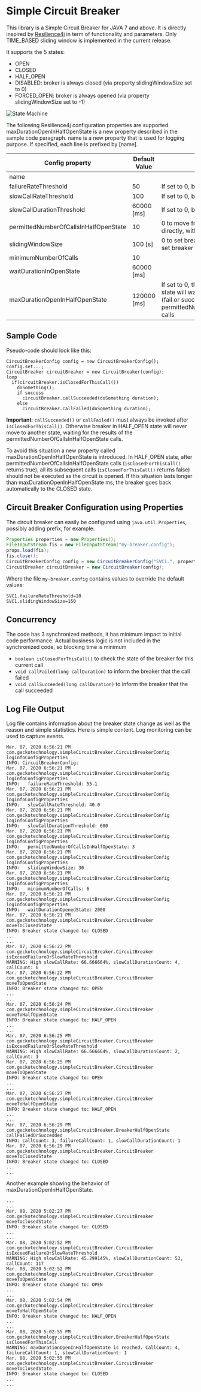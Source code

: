 # Simple Circuit Breaker

This library is a Simple Circuit Breaker for JAVA 7 and above. It is directly inspired by [Resilience4j](https://resilience4j.readme.io/docs/circuitbreaker) in term of functionality and parameters. Only TIME_BASED sliding window is implemented in the current release.

It supports the 5 states:
  - OPEN
  - CLOSED
  - HALF_OPEN
  - DISABLED: broker is always closed (via property slidingWindowSize set to 0)
  - FORCED_OPEN: broker is always opened (via property slidingWindowSize set to -1)

![State Machine](./state_machine.jpg)


The following Resilience4j configuration properties are supported.
maxDurationOpenInHalfOpenState is a new property described in the sample code paragraph.
name is a new property that is used for logging purpose. If specified, each line is prefixed by [name].

| Config property | Default Value | Special Values |
| ------------- | ------------- | --------|
| name | | |
| failureRateThreshold  | 50  | If set to 0, breaker will ignore failures |
| slowCallRateThreshold  | 100 | If set to 0, breaker will ignore slow calls |
| slowCallDurationThreshold  | 60000 [ms] | If set to 0, breaker will ignore slow calls |
| permittedNumberOfCallsInHalfOpenState  | 10 | 0 to move from open to closed state directly, without any half-open state |
| slidingWindowSize  | 100 [s] | 0 to set breaker in DISABLED state, -1 to set breaker in FORCED_OPEN state |
| minimumNumberOfCalls  | 10 | |
| waitDurationInOpenState  | 60000 [ms] | |
| maxDurationOpenInHalfOpenState | 120000 [ms] | If set to 0, the breaker in HALF_OPEN state will wait forever for the outcome (fail or success) of all the permittedNumberOfCallsInHalfOpenState calls |


## Sample Code
Pseudo-code should look like this:

```
CircuitBreakerConfig config = new CircuitBreakerConfig();
config.set...;
CircuitBreaker circuitBreaker = new CircuitBreaker(config);
loop
  if(circuitBreaker.isClosedForThisCall())
    doSomething();
    if success
      circuitBreaker.callSucceeded(doSomething duration);
    else
      circuitBreaker.callFailed(doSomething duration);
```

**Important**: `callSucceeded()` or `callFailed()` must always be invoked after `isClosedForThisCall()`. Otherwise breaker in HALF_OPEN state will never move to another state, waiting for the results of the permittedNumberOfCallsInHalfOpenState calls.

To avoid this situation a new property called maxDurationOpenInHalfOpenState is introduced. In HALF_OPEN state, after permittedNumberOfCallsInHalfOpenState calls (`isClosedForThisCall()` returns true), all its subsequent calls (`isClosedForThisCall()` returns false) should not be executed as the circuit is opened. If this situation lasts longer than maxDurationOpenInHalfOpenState ms, the breaker goes back automatically to the CLOSED state.

## Circuit Breaker Configuration using Properties
The circuit breaker can easily be configured using `java.util.Properties`, possibly adding prefix, for example:

```java
Properties properties = new Properties();
FileInputStream fis = new FileInputStream("my-breaker.config");
props.load(fis);
fis.close();
CircuitBreakerConfig config = new CircuitBreakerConfig("SVC1.", properties);
CircuitBreaker circuitBreaker = new CircuitBreaker(config);
```

Where the file `my-breaker.config` contains values to override the default values:

```
SVC1.failureRateThreshold=20
SVC1.slidingWindowSize=150
```

## Concurrency
The code has 3 synchronized methods, it has minimum impact to initial code performance. Actual business logic is not included in the synchronized code, so blocking time is minimum
  - `boolean isClosedForThisCall()` to check the state of the breaker for this current call
  - `void callFailed(long callDuration)` to inform the breaker that the call failed
  - `void callSucceeded(long callDuration)` to inform the breaker that the call succeeded

## Log File Output
Log file contains information about the breaker state change as well as the reason and simple statistics. Here is simple content. Log monitoring can be used to capture events.

```
Mar. 07, 2020 6:56:21 PM com.geckotechnology.simpleCircuitBreaker.CircuitBreakerConfig logInfoConfigProperties
INFO: CircuitBreakerConfig:
Mar. 07, 2020 6:56:21 PM com.geckotechnology.simpleCircuitBreaker.CircuitBreakerConfig logInfoConfigProperties
INFO: 	failureRateThreshold: 55.1
Mar. 07, 2020 6:56:21 PM com.geckotechnology.simpleCircuitBreaker.CircuitBreakerConfig logInfoConfigProperties
INFO: 	slowCallRateThreshold: 40.0
Mar. 07, 2020 6:56:21 PM com.geckotechnology.simpleCircuitBreaker.CircuitBreakerConfig logInfoConfigProperties
INFO: 	slowCallDurationThreshold: 600
Mar. 07, 2020 6:56:21 PM com.geckotechnology.simpleCircuitBreaker.CircuitBreakerConfig logInfoConfigProperties
INFO: 	permittedNumberOfCallsInHalfOpenState: 3
Mar. 07, 2020 6:56:21 PM com.geckotechnology.simpleCircuitBreaker.CircuitBreakerConfig logInfoConfigProperties
INFO: 	slidingWindowSize: 30
Mar. 07, 2020 6:56:21 PM com.geckotechnology.simpleCircuitBreaker.CircuitBreakerConfig logInfoConfigProperties
INFO: 	minimumNumberOfCalls: 6
Mar. 07, 2020 6:56:21 PM com.geckotechnology.simpleCircuitBreaker.CircuitBreakerConfig logInfoConfigProperties
INFO: 	waitDurationOpenedState: 2000
Mar. 07, 2020 6:56:21 PM com.geckotechnology.simpleCircuitBreaker.CircuitBreaker moveToClosedState
INFO: Breaker state changed to: CLOSED
...
...
Mar. 07, 2020 6:56:22 PM com.geckotechnology.simpleCircuitBreaker.CircuitBreaker isExceedFailureOrSlowRateThreshold
WARNING: High slowCallRate: 66.666664%, slowCallDurationCount: 4, callCount: 6
Mar. 07, 2020 6:56:22 PM com.geckotechnology.simpleCircuitBreaker.CircuitBreaker moveToOpenState
INFO: Breaker state changed to: OPEN
...
...
Mar. 07, 2020 6:56:24 PM com.geckotechnology.simpleCircuitBreaker.CircuitBreaker moveToHalfOpenState
INFO: Breaker state changed to: HALF_OPEN
...
...
Mar. 07, 2020 6:56:25 PM com.geckotechnology.simpleCircuitBreaker.CircuitBreaker isExceedFailureOrSlowRateThreshold
WARNING: High slowCallRate: 66.666664%, slowCallDurationCount: 2, callCount: 3
Mar. 07, 2020 6:56:25 PM com.geckotechnology.simpleCircuitBreaker.CircuitBreaker moveToOpenState
INFO: Breaker state changed to: OPEN
...
...
Mar. 07, 2020 6:56:27 PM com.geckotechnology.simpleCircuitBreaker.CircuitBreaker moveToHalfOpenState
INFO: Breaker state changed to: HALF_OPEN
...
...
Mar. 07, 2020 6:56:29 PM com.geckotechnology.simpleCircuitBreaker.BreakerHalfOpenState callFailedOrSuccedded
INFO: callCount: 3, failureCallCount: 1, slowCallDurationCount: 1
Mar. 07, 2020 6:56:29 PM com.geckotechnology.simpleCircuitBreaker.CircuitBreaker moveToClosedState
INFO: Breaker state changed to: CLOSED
...
...
```

Another example showing the behavior of maxDurationOpenInHalfOpenState.

```
...
...
Mar. 08, 2020 5:02:27 PM com.geckotechnology.simpleCircuitBreaker.CircuitBreaker moveToClosedState
INFO: Breaker state changed to: CLOSED
...
...
Mar. 08, 2020 5:02:52 PM com.geckotechnology.simpleCircuitBreaker.CircuitBreaker isExceedFailureOrSlowRateThreshold
WARNING: High slowCallRate: 45.299145%, slowCallDurationCount: 53, callCount: 117
Mar. 08, 2020 5:02:52 PM com.geckotechnology.simpleCircuitBreaker.CircuitBreaker moveToOpenState
INFO: Breaker state changed to: OPEN
...
...
Mar. 08, 2020 5:02:54 PM com.geckotechnology.simpleCircuitBreaker.CircuitBreaker moveToHalfOpenState
INFO: Breaker state changed to: HALF_OPEN
...
...
Mar. 08, 2020 5:02:55 PM com.geckotechnology.simpleCircuitBreaker.BreakerHalfOpenState isClosedForThisCall
WARNING: maxDurationOpenInHalfOpenState is reached. CallCount: 4, failureCallCount: 1, slowCallDurationCount: 1
Mar. 08, 2020 5:02:55 PM com.geckotechnology.simpleCircuitBreaker.CircuitBreaker moveToClosedState
INFO: Breaker state changed to: CLOSED
...
...
```

